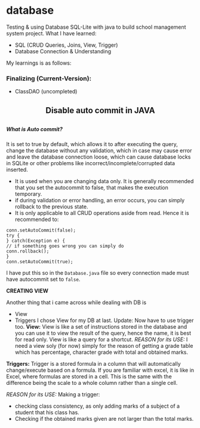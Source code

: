 # database
Testing & using Database SQL-Lite with java to build school management system project.
What I have learned:
- SQL (CRUD Queries, Joins, View, Trigger)
- Database Connection & Understanding

My learnings is as follows:

### Finalizing (Current-Version):
- ClassDAO (uncompleted)



<h2 align= center>Disable auto commit in JAVA<h2>

##### What is Auto commit?
It is set to true by default, which allows it to after executing the query, change the database without any validation, which in case may cause error and leave the database connection loose, which can cause database locks in SQLite or other problems like incorrect/incomplete/corrupted data inserted.
- It is used when you are changing data only.
It is generally recommended that you set the autocommit to false, that makes the execution temporary.
- if during validation or error handling, an error occurs, you can simply rollback to the previous state.
- It is only applicable to all CRUD operations aside from read.
Hence it is recommended to:

```
conn.setAutoCommit(false);
try {
} catch(Exception e) {
// if something goes wrong you can simply do
conn.rollback();
}
conn.setAutoCommit(true);
```

I have put this so in the `Database.java` file so every connection made must have autocommit set to `false`. 

**CREATING VIEW**

Another thing that i came across while dealing with DB is
- View
- Triggers
I chose View for my DB at last.
Update: Now have to use trigger too.
**View:**
View is like a set of instructions stored in the database and you can use it to view the result of the query, hence the name, it is best for read only. View is like a query for a shortcut.
*REASON for its USE:*
I need a view soly (for now) simply for the reason of getting a grade table which has percentage, character grade with total and obtained marks.

**Triggers:**
Trigger is a stored formula in a column that will automatically change/execute based on a formula.
If you are familiar with excel, it is like in Excel, where formulas are stored in a cell. This is the same with the difference being the scale to a whole column rather than a single cell.

*REASON for its USE:*
Making a trigger:
- checking class consistency, as only adding marks of a subject of a student that his class has.
- Checking if the obtained marks given are not larger than the total marks.

